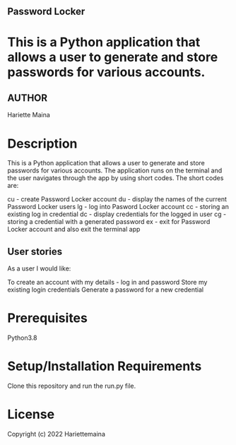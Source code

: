 ## Password Locker
# This is a Python application that allows a user to generate and store passwords for various accounts.

## AUTHOR
Hariette Maina
# Description
This is a Python application that allows a user to generate and store passwords for various accounts. The application runs on the terminal and the user navigates through the app by using short codes.
The short codes are:

cu - create Password Locker account
du - display the names of the current Password Locker users
lg - log into Pasword Locker account
cc - storing an existing log in credential
dc - display credentials for the logged in user
cg - storing a credential with a generated password
ex - exit for Password Locker account and also exit the terminal app

## User stories
As a user I would like:

To create an account with my details - log in and password
Store my existing login credentials
Generate a password for a new credential
# Prerequisites
Python3.8
# Setup/Installation Requirements
Clone this repository and run the run.py file.
# License
Copyright (c) 2022 Hariettemaina